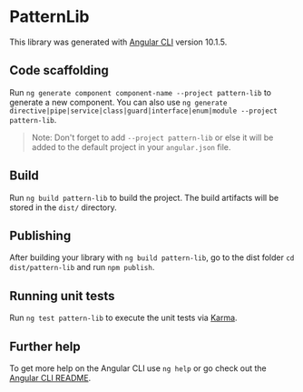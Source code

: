 # PatternLib

This library was generated with [Angular CLI](https://github.com/angular/angular-cli) version 10.1.5.

## Code scaffolding

Run `ng generate component component-name --project pattern-lib` to generate a new component. You can also use `ng generate directive|pipe|service|class|guard|interface|enum|module --project pattern-lib`.
> Note: Don't forget to add `--project pattern-lib` or else it will be added to the default project in your `angular.json` file. 

## Build

Run `ng build pattern-lib` to build the project. The build artifacts will be stored in the `dist/` directory.

## Publishing

After building your library with `ng build pattern-lib`, go to the dist folder `cd dist/pattern-lib` and run `npm publish`.

## Running unit tests

Run `ng test pattern-lib` to execute the unit tests via [Karma](https://karma-runner.github.io).

## Further help

To get more help on the Angular CLI use `ng help` or go check out the [Angular CLI README](https://github.com/angular/angular-cli/blob/master/README.md).
